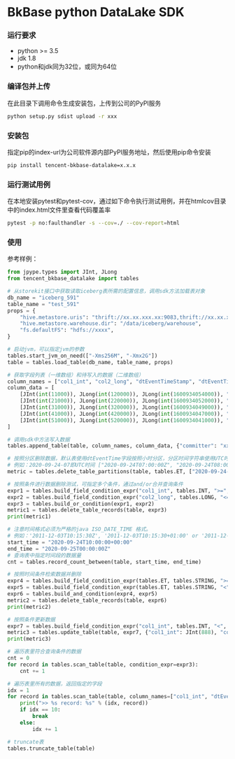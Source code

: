 <!---
 Tencent is pleased to support the open source community by making BK-BASE 蓝鲸基础平台 available.

 Copyright (C) 2021 THL A29 Limited, a Tencent company.  All rights reserved.

 BK-BASE 蓝鲸基础平台 is licensed under the MIT License.

 License for BK-BASE 蓝鲸基础平台:
 --------------------------------------------------------------------
 Permission is hereby granted, free of charge, to any person obtaining a copy of this software and associated
 documentation files (the "Software"), to deal in the Software without restriction, including without limitation
 the rights to use, copy, modify, merge, publish, distribute, sublicense, and/or sell copies of the Software,
 and to permit persons to whom the Software is furnished to do so, subject to the following conditions:

 The above copyright notice and this permission notice shall be included in all copies or substantial
 portions of the Software.

 THE SOFTWARE IS PROVIDED "AS IS", WITHOUT WARRANTY OF ANY KIND, EXPRESS OR IMPLIED, INCLUDING BUT NOT
 LIMITED TO THE WARRANTIES OF MERCHANTABILITY, FITNESS FOR A PARTICULAR PURPOSE AND NONINFRINGEMENT. IN
 NO EVENT SHALL THE AUTHORS OR COPYRIGHT HOLDERS BE LIABLE FOR ANY CLAIM, DAMAGES OR OTHER LIABILITY,
 WHETHER IN AN ACTION OF CONTRACT, TORT OR OTHERWISE, ARISING FROM, OUT OF OR IN CONNECTION WITH THE
 SOFTWARE OR THE USE OR OTHER DEALINGS IN THE SOFTWARE.
-->

# BkBase python DataLake SDK
### 运行要求
* python >= 3.5
* jdk 1.8
* python和jdk同为32位，或同为64位

### 编译包并上传
在此目录下调用命令生成安装包，上传到公司的PyPI服务
```bash
python setup.py sdist upload -r xxx
```

### 安装包
指定pip的index-url为公司软件源内部PyPI服务地址，然后使用pip命令安装
```bash
pip install tencent-bkbase-datalake=x.x.x
```


### 运行测试用例
在本地安装pytest和pytest-cov，通过如下命令执行测试用例，并在htmlcov目录中的index.html文件里查看代码覆盖率
```bash
pytest -p no:faulthandler -s --cov=./ --cov-report=html
```


### 使用
参考样例：
```python
from jpype.types import JInt, JLong
from tencent_bkbase_datalake import tables

# 从storekit接口中获取读取iceberg表所需的配置信息，调用sdk方法加载表对象
db_name = "iceberg_591"
table_name = "test_591"
props = {
    "hive.metastore.uris": "thrift://xx.xx.xxx.xx:9083,thrift://xx.xx.xxx.xxx:9083",
    "hive.metastore.warehouse.dir": "/data/iceberg/warehouse",
    "fs.defaultFS": "hdfs://xxxx",
}

# 启动jvm，可以指定jvm的参数
tables.start_jvm_on_need(["-Xms256M", "-Xmx2G"])
table = tables.load_table(db_name, table_name, props)

# 获取字段列表（一维数组）和待写入的数据（二维数组）
column_names = ["col1_int", "col2_long", "dtEventTimeStamp", "dtEventTime"]
column_data = [
    [JInt(int(11000)), JLong(int(120000)), JLong(int(1600934054000)), "2020-09-24 15:54:14"],
    [JInt(int(21000)), JLong(int(220000)), JLong(int(1600934052000)), "2020-09-24 15:54:12"],
    [JInt(int(31000)), JLong(int(320000)), JLong(int(1600934049000)), "2020-09-24 15:54:09"],
    [JInt(int(41000)), JLong(int(420000)), JLong(int(1600934047000)), "2020-09-24 15:54:07"],
    [JInt(int(51000)), JLong(int(520000)), JLong(int(1600934041000)), "2020-09-24 15:54:01"]
]

# 调用sdk中方法写入数据
tables.append_table(table, column_names, column_data, {"committer": "xxx", "info": "aa"})

# 按照分区删除数据，默认表使用dtEventTime字段按照小时分区，分区时间字符串使用UTC时区的时间。
# 例如：2020-09-24-07即UTC时间 ["2020-09-24T07:00:00Z", "2020-09-24T08:00:00Z")
metric = tables.delete_table_partitions(table, tables.ET, ["2020-09-24-07"])

# 按照条件进行数据删除测试，可指定多个条件，通过and/or合并查询条件
expr1 = tables.build_field_condition_expr("col1_int", tables.INT, ">=", 30000)
expr2 = tables.build_field_condition_expr("col2_long", tables.LONG, "<=", 1000000)
expr3 = tables.build_or_condition(expr1, expr2)
metric1 = tables.delete_table_records(table, expr3)
print(metric1)

# 注意时间格式必须为严格的java ISO_DATE_TIME 格式。
# 例如：'2011-12-03T10:15:30Z', '2011-12-03T10:15:30+01:00' or '2011-12-03T10:15:30+01:00[Europe/Paris]'
start_time = "2020-09-24T10:00:00+00:00"
end_time = "2020-09-25T00:00:00Z"
# 查询表中指定时间段的数据量
cnt = tables.record_count_between(table, start_time, end_time)

# 按照时间条件检索数据并删除
expr4 = tables.build_field_condition_expr(tables.ET, tables.STRING, ">=", start_time)
expr5 = tables.build_field_condition_expr(tables.ET, tables.STRING, "<", end_time)
expr6 = tables.build_and_condition(expr4, expr5)
metric2 = tables.delete_table_records(table, expr6)
print(metric2)

# 按照条件更新数据
expr7 = tables.build_field_condition_expr("col1_int", tables.INT, "<", 30000)
metric3 = tables.update_table(table, expr7, {"col1_int": JInt(888), "col2_long": JLong(99999999)})
print(metric3)

# 遍历表里符合查询条件的数据
cnt = 0
for record in tables.scan_table(table, condition_expr=expr3):
    cnt += 1

# 遍历表里所有的数据，返回指定的字段
idx = 1
for record in tables.scan_table(table, column_names=["col1_int", "dtEventTimeStamp", "dtEventTime"]):
    print(">> %s record: %s" % (idx, record))
    if idx == 10:
        break
    else:
        idx += 1

# truncate表
tables.truncate_table(table)

```
